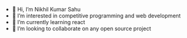 - 👋 Hi, I’m Nikhil Kumar Sahu
- 👀 I’m interested in competitive programming and web development
- 🌱 I’m currently learning react
- 💞️ I’m looking to collaborate on any open source project

<!---
nikhil822/nikhil822 is a ✨ special ✨ repository because its `README.md` (this file) appears on your GitHub profile.
You can click the Preview link to take a look at your changes.
--->
